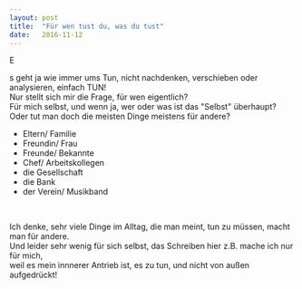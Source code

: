 ```yaml
---
layout: post
title:  "Für wen tust du, was du tust"
date:   2016-11-12
---
```


<p class="intro"><span class="dropcap">E</span>

s geht ja wie immer ums Tun, nicht nachdenken, verschieben oder analysieren, einfach TUN! <br>
Nur stellt sich mir die Frage, für wen eigentlich?<br>
Für mich selbst, und wenn ja, wer oder was ist das "Selbst" überhaupt?<br>
Oder tut man doch die meisten Dinge meistens für andere?

<ul>
<li> Eltern/ Familie</li>
	<li> Freundin/ Frau</li>
	<li>Freunde/ Bekannte</li>
	<li> Chef/ Arbeitskollegen</li>
	<li>die Gesellschaft</li>
	<li> die Bank</li>
	<li> der Verein/ Musikband</li> </ul> <br>


Ich denke, sehr viele Dinge im Alltag, die man meint, tun zu müssen, macht man für andere.<br>
Und leider sehr wenig für sich selbst, das Schreiben hier z.B. mache ich nur für mich, <br> 
weil es mein innnerer Antrieb ist, 
es zu tun, und nicht von außen aufgedrückt!



